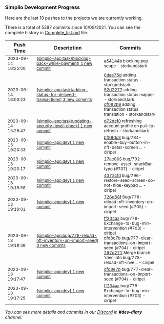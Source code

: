 
### Simplio Development Progress

Here are the last 10 pushes to the projects we are currently working.

There is a total of 5387 commits since 10/09/2021. You can see the complete history in
 [Complete_list.md](Complete_list.md) file.

| Push Time | Description | Commits |
| --- | --- | --- |
| <sub>2023-09-14 16:25:00</sub> | <sub>[[simplio-app:task/blocking-back-while-payment] 1 new commit](https://github.com/SimplioOfficial/simplio-app/commit/a54144b6506379286ea1be21d0c6570e0d8e1dfe)</sub> | <sub>[a54144b](https://github.com/SimplioOfficial/simplio-app/commit/a54144b6506379286ea1be21d0c6570e0d8e1dfe) blocking pop scope - storkandstark</sub> |
| <sub>2023-09-14 16:03:23</sub> | <sub>[[simplio-app:task/adding-status-for-delayed-transactions] 3 new commits](https://github.com/SimplioOfficial/simplio-app/compare/6dae75d6dc81^...df082b97ddd4)</sub> | <sub>[6dae75d](https://github.com/SimplioOfficial/simplio-app/commit/6dae75d6dc8102124548b9546899d91aed224d2a) adding transaction status - storkandstark<br>[52d2277](https://github.com/SimplioOfficial/simplio-app/commit/52d2277f4f57dfb25201c4c2ff6910b85c80696b) adding transaction status mapper - storkandstark<br>[df082b9](https://github.com/SimplioOfficial/simplio-app/commit/df082b97ddd4592466d70af99f64c00f118c9b6f) adding transaction status translation - storkandstark</sub> |
| <sub>2023-09-14 15:29:47</sub> | <sub>[[simplio-app:task/updating-security-level-check] 1 new commit](https://github.com/SimplioOfficial/simplio-app/commit/d72def090201f695569bed40d788c251b0bb1205)</sub> | <sub>[d72def0](https://github.com/SimplioOfficial/simplio-app/commit/d72def090201f695569bed40d788c251b0bb1205) refreshing account profile on pull-to-refresh - storkandstark</sub> |
| <sub>2023-09-13 19:20:33</sub> | <sub>[[simplio-app:dev] 1 new commit](https://github.com/SimplioOfficial/simplio-app/commit/bf89dc34f32e5e5024feb0343169b0cb3787df92)</sub> | <sub>[bf89dc3](https://github.com/SimplioOfficial/simplio-app/commit/bf89dc34f32e5e5024feb0343169b0cb3787df92) bug/784-enable-buy-button-in-nft-detail-screen ... - ciripel</sub> |
| <sub>2023-09-13 19:20:17</sub> | <sub>[[simplio-app:dev] 1 new commit](https://github.com/SimplioOfficial/simplio-app/commit/27ae006e47181f0c3faf3a4090a49b0b4e91b8ff)</sub> | <sub>[27ae006](https://github.com/SimplioOfficial/simplio-app/commit/27ae006e47181f0c3faf3a4090a49b0b4e91b8ff) bug/792-remove-asset-snackBar-typo (#707) - ciripel</sub> |
| <sub>2023-09-13 19:19:56</sub> | <sub>[[simplio-app:dev] 1 new commit](https://github.com/SimplioOfficial/simplio-app/commit/4373cfd2b0e1a378ef7005118ab81871de94dc08)</sub> | <sub>[4373cfd](https://github.com/SimplioOfficial/simplio-app/commit/4373cfd2b0e1a378ef7005118ab81871de94dc08) bug/796-restore-seed-screen-do-not-hide-keypad ... - ciripel</sub> |
| <sub>2023-09-13 19:19:01</sub> | <sub>[[simplio-app:dev] 1 new commit](https://github.com/SimplioOfficial/simplio-app/commit/726d58ff93604bbbbc41a9c4952304a1a51c3bb5)</sub> | <sub>[726d58f](https://github.com/SimplioOfficial/simplio-app/commit/726d58ff93604bbbbc41a9c4952304a1a51c3bb5) Bug/778-reload-nft-inventory-on-import-seed (#705) - ciripel</sub> |
| <sub>2023-09-13 19:18:36</sub> | <sub>[[simplio-app:bug/778-reload-nft-inventory-on-import-seed] 3 new commits](https://github.com/SimplioOfficial/simplio-app/compare/022b3ed35d8c...297d27159652)</sub> | <sub>[ff234aa](https://github.com/SimplioOfficial/simplio-app/commit/ff234aacf37a98e3006fb8294809abea6b069643) bug/779-Exchange-to-bug-min-intervention (#703) - ciripel<br>[dfd8e7b](https://github.com/SimplioOfficial/simplio-app/commit/dfd8e7b8b5e6254ed0f6055d9bb46ac5bf635ad9) bug/777-clear-transactions-on-import-seed (#704) - ciripel<br>[297d271](https://github.com/SimplioOfficial/simplio-app/commit/297d27159652aa60ccc938b703b70d9729319b66) Merge branch 'dev' into bug/778-reload-nft-inve... - ciripel</sub> |
| <sub>2023-09-13 19:17:47</sub> | <sub>[[simplio-app:dev] 1 new commit](https://github.com/SimplioOfficial/simplio-app/commit/dfd8e7b8b5e6254ed0f6055d9bb46ac5bf635ad9)</sub> | <sub>[dfd8e7b](https://github.com/SimplioOfficial/simplio-app/commit/dfd8e7b8b5e6254ed0f6055d9bb46ac5bf635ad9) bug/777-clear-transactions-on-import-seed (#704) - ciripel</sub> |
| <sub>2023-09-13 19:17:25</sub> | <sub>[[simplio-app:dev] 1 new commit](https://github.com/SimplioOfficial/simplio-app/commit/ff234aacf37a98e3006fb8294809abea6b069643)</sub> | <sub>[ff234aa](https://github.com/SimplioOfficial/simplio-app/commit/ff234aacf37a98e3006fb8294809abea6b069643) bug/779-Exchange-to-bug-min-intervention (#703) - ciripel</sub> |

_You can see more details and commits in our [Discord](https://discord.gg/aKhjuwZmdP) in **#dev-diary** channel._
